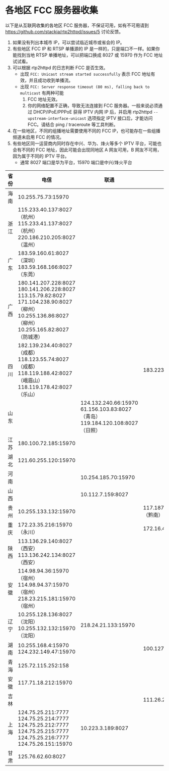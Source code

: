 # 各地区 FCC 服务器收集

以下是从互联网收集的各地区 FCC 服务器，不保证可用，如有不可用请到 <https://github.com/stackia/rtp2httpd/issues/5> 讨论反馈。

1. 如果没有列出本城市 IP，可以尝试临近城市或省会的 IP。
2. 有些地区 FCC IP 和 RTSP 单播源的 IP 是一样的，只是端口不一样。如果你能找到当地 RTSP 单播地址，可以把端口换成 8027 或 15970 作为 FCC 地址试试看。
3. 可以根据 rtp2httpd 的日志判断 FCC 是否生效。
   - 出现 `FCC: Unicast stream started successfully` 表示 FCC 地址有效，并且成功收到单播流。
   - 出现 `FCC: Server response timeout (80 ms), falling back to multicast` 有两种可能
     1. FCC 地址无效。
     2. 你的网络配置不正确，导致无法连接到 FCC 服务器。一般来说必须通过 DHCP/IPoE/PPPoE 获得 IPTV 内网 IP 后，并启用 rtp2httpd `--upstream-interface-unicast` 选项指定 IPTV 接口后，才能访问 FCC。请结合 ping / traceroute 等工具判断。
4. 在一些地区，不同的组播地址需要使用不同的 FCC IP，也可能存在一些组播频道未启用 FCC 的情况。
5. 有些地区同一运营商内同时存在中兴、华为、烽火等多个 IPTV 平台，可能也会有不同的 FCC 地址，因此可能会出现同地区 A 网友可用，B 网友不可用，因为属于不同的 IPTV 平台。
   - 通常 8027 端口是华为平台，15970 端口是中兴/烽火平台

| 省份 | 电信                                                                                                                                                           | 联通                                                                               | 移动                        |
| ---- | -------------------------------------------------------------------------------------------------------------------------------------------------------------- | ---------------------------------------------------------------------------------- | --------------------------- |
| 海南 | 10.255.75.73:15970                                                                                                                                             |                                                                                    |                             |
| 浙江 | 115.233.40.137:8027（杭州）<br>115.233.41.137:8027（杭州）<br>220.186.210.205:8027（温州）                                                                     |                                                                                    |                             |
| 广东 | 183.59.160.61:8027（深圳）183.59.168.166:8027（东莞）                                                                                                          |                                                                                    |                             |
| 广西 | 180.141.207.228:8027<br>180.141.206.228:8027<br>113.15.79.82:8027<br>171.104.238.90:8027（柳州）<br>10.255.136.86:8027（柳州）<br>10.255.165.82:8027（防城港） |                                                                                    |                             |
| 四川 | 182.139.234.40:8027（成都）<br>118.123.55.74:8027（成都）<br>118.119.188.42:8027（峨眉山）<br>118.119.178.42:8027（乐山）                                      |                                                                                    | 183.223.164.65:8027         |
| 山东 |                                                                                                                                                                | 124.132.240.66:15970<br>61.156.103.83:8027（青岛）<br>119.184.120.108:8027（日照） |                             |
| 江苏 | 180.100.72.185:15970                                                                                                                                           |                                                                                    |                             |
| 湖北 | 121.60.255.120:15970                                                                                                                                           |                                                                                    |                             |
| 河南 |                                                                                                                                                                | 10.254.185.70:15970                                                                |                             |
| 山西 |                                                                                                                                                                | 10.112.7.159:8027                                                                  |                             |
| 贵州 | 10.255.133.132:15970                                                                                                                                           |                                                                                    | 117.187.29.36:15970（黔南） |
| 重庆 | 172.23.35.216:15970（永川）                                                                                                                                    |                                                                                    | 172.16.4.155:8027           |
| 陕西 | 113.136.29.140:8027（西安）<br>113.136.242.134:8027（西安）                                                                                                    |                                                                                    |                             |
| 安徽 | 114.98.94.36:15970（宿州）<br>114.98.94.37:15970（宿州）<br>218.23.215.181:15970（宿州）                                                                       |                                                                                    |                             |
| 辽宁 | 10.255.128.136:8027（沈阳）<br>10.255.132.132:15970（沈阳）                                                                                                    | 218.24.21.133:15970                                                                |                             |
| 湖南 | 10.255.168.4:15970<br>124.232.149.47:15970                                                                                                                     |                                                                                    | 100.127.255.233:15970       |
| 青海 | 125.72.115.252:158                                                                                                                                             |                                                                                    |                             |
| 安徽 | 117.71.18.212:15970                                                                                                                                            |                                                                                    |                             |
| 吉林 |                                                                                                                                                                |                                                                                    | 111.26.238.155:8027         |
| 上海 | 124.75.25.211:7777<br>124.75.25.214:7777<br>124.75.25.212:7777<br>124.75.25.215:7777<br>124.75.25.216:7777<br>124.75.26.151:15970                              | 10.223.3.189:8027                                                                  |                             |
| 甘肃 | 125.76.62.60:8027                                                                                                                                              |                                                                                    |                             |
